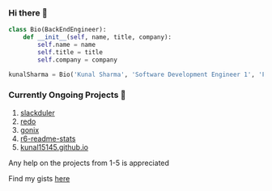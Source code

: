 ### Hi there 👋

```python
class Bio(BackEndEngineer):
    def __init__(self, name, title, company):
        self.name = name
        self.title = title
        self.company = company

kunalSharma = Bio('Kunal Sharma', 'Software Development Engineer 1', 'Flipkart')
```

### Currently Ongoing Projects 🚧

1. [slackduler](https://github.com/kunal15145/slackduler)
2. [redo](https://github.com/kunal15145/redo)
3. [gonix](https://github.com/kunal15145/gonix)
4. [r6-readme-stats](https://github.com/kunal15145/r6-readme-stats)
5. [kunal15145.github.io](https://github.com/kunal15145/kunal15145.github.io)

Any help on the projects from 1-5 is appreciated

Find my gists [here](https://gist.github.com/kunal15145/)
